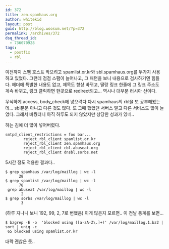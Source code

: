 ```yaml
---
id: 372
title: zen.spamhaus.org
author: whitekid
layout: post
guid: http://blog.woosum.net/?p=372
permalink: /archives/372
dsq_thread_id:
  - 736070928
tags:
  - postfix
  - rbl
---
```

이전까지 스팸 호스트 막으려고 spamlist.or.kr와 sbl.spamhaus.org를 두가지 사용하고 있었다. 그런데 점점 스팸이 늘어나고, 그 패턴을 보니 내용으로 검사하기엔 힘들다. 헤더에 특별한 내용도 없고, 제목도 항상 바뀌고, 딸랑 링크 한줄에 그 링크 주소도 계속 바뀌고, 링크 클릭하면 한곳으로 redirect되고... 역시나 대부분 러시아 산이다.

무식하게 access, body_check에 넣으려다 다시 spamhaus의 rbl을 또 공부해봤는데... sbl뿐문 아니고 다른 것도 많다. 또 그때 했었던 서버스 말고 다른 서비스도 많이 늘었다. 그래서 바꿨더니 아직 하루도 되지 않았지만 상당한 성과가 있네..

하는 김에 더 많이 넣어버렸다.

    smtpd_client_restrictions = foo bar...
            reject_rbl_client spamlist.or.kr
            reject_rbl_client zen.spamhaus.org
            reject_rbl_client cbl.abuseat.org
            reject_rbl_client dnsbl.sorbs.net

5시간 정도 적용한 결과다..

    $ grep spamhaus /var/log/maillog | wc -l
          28
    $ grep spamlist /var/log/maillog | wc -l
          78
     grep abuseat /var/log/maillog | wc -l
           2
    $ grep sorbs /var/log/maillog | wc -l
           3

(하루 지나니 보니 192, 99, 2, 7로 변했음) 이게 많은지 모르면.. 이 전날 통계를 보면...

    $ bzgrep -E -o  'blocked using ([a-zA-Z\.]+)' /var/log/maillog.1.bz2 | sort | uniq -c
     65 blocked using spamlist.or.kr

대략 괜찮은 듯..